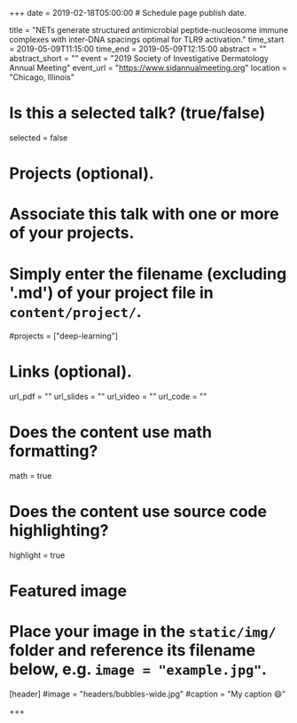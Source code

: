 +++
date = 2019-02-18T05:00:00  # Schedule page publish date.

title = "NETs generate structured antimicrobial peptide-nucleosome immune complexes with inter-DNA spacings optimal for TLR9 activation."
time_start = 2019-05-09T11:15:00
time_end = 2019-05-09T12:15:00
abstract = ""
abstract_short = ""
event = "2019 Society of Investigative Dermatology Annual Meeting"
event_url = "https://www.sidannualmeeting.org"
location = "Chicago, Illinois"

# Is this a selected talk? (true/false)
selected = false

# Projects (optional).
#   Associate this talk with one or more of your projects.
#   Simply enter the filename (excluding '.md') of your project file in `content/project/`.
#projects = ["deep-learning"]

# Links (optional).
url_pdf = ""
url_slides = ""
url_video = ""
url_code = ""

# Does the content use math formatting?
math = true

# Does the content use source code highlighting?
highlight = true

# Featured image
# Place your image in the `static/img/` folder and reference its filename below, e.g. `image = "example.jpg"`.
[header]
#image = "headers/bubbles-wide.jpg"
#caption = "My caption :smile:"

+++
